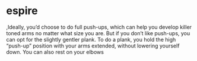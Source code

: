 # espire
,Ideally, you’d choose to do full push-ups, which can help you develop killer toned arms no matter what size you are. But if you don’t like push-ups, you can opt for the slightly gentler plank.  To do a plank, you hold the high “push-up” position with your arms extended, without lowering yourself down. You can also rest on your elbows 
